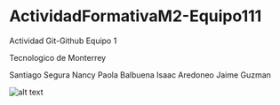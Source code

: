 # ActividadFormativaM2-Equipo111
Actividad Git-Github Equipo 1

Tecnologico de Monterrey

Santiago Segura
Nancy
Paola Balbuena
Isaac Aredoneo
Jaime Guzman

![alt text](https://es.m.wikipedia.org/wiki/Archivo:Logo_del_ITESM.svg)
